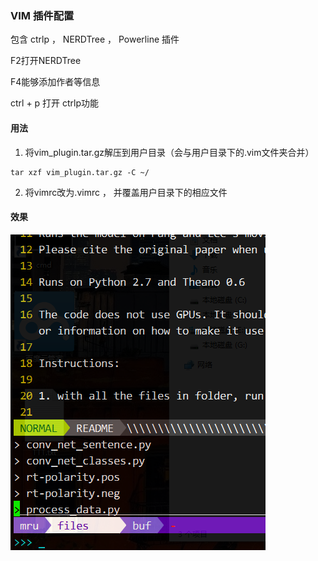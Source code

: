 ### VIM 插件配置

包含 ctrlp ， NERDTree ， Powerline 插件

F2打开NERDTree

F4能够添加作者等信息

ctrl + p 打开 ctrlp功能

#### 用法

1. 将vim_plugin.tar.gz解压到用户目录（会与用户目录下的.vim文件夹合并）

```shell
tar xzf vim_plugin.tar.gz -C ~/
```

2. 将vimrc改为.vimrc ， 并覆盖用户目录下的相应文件


#### 效果

![效果](effect.png)
